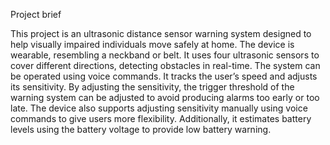 Project brief

This project is an ultrasonic distance sensor warning system designed to help visually impaired individuals move safely at home. 
The device is wearable, resembling a neckband or belt. It uses four ultrasonic sensors to cover different directions, detecting obstacles in real-time. The system can be operated using voice commands. 
It tracks the user’s speed and adjusts its sensitivity. By adjusting the sensitivity, the trigger threshold of the warning system can be adjusted to avoid producing alarms too early or too late. The device also supports adjusting sensitivity manually using voice commands to give users more flexibility. 
Additionally, it estimates battery levels using the battery voltage to provide low battery warning.

